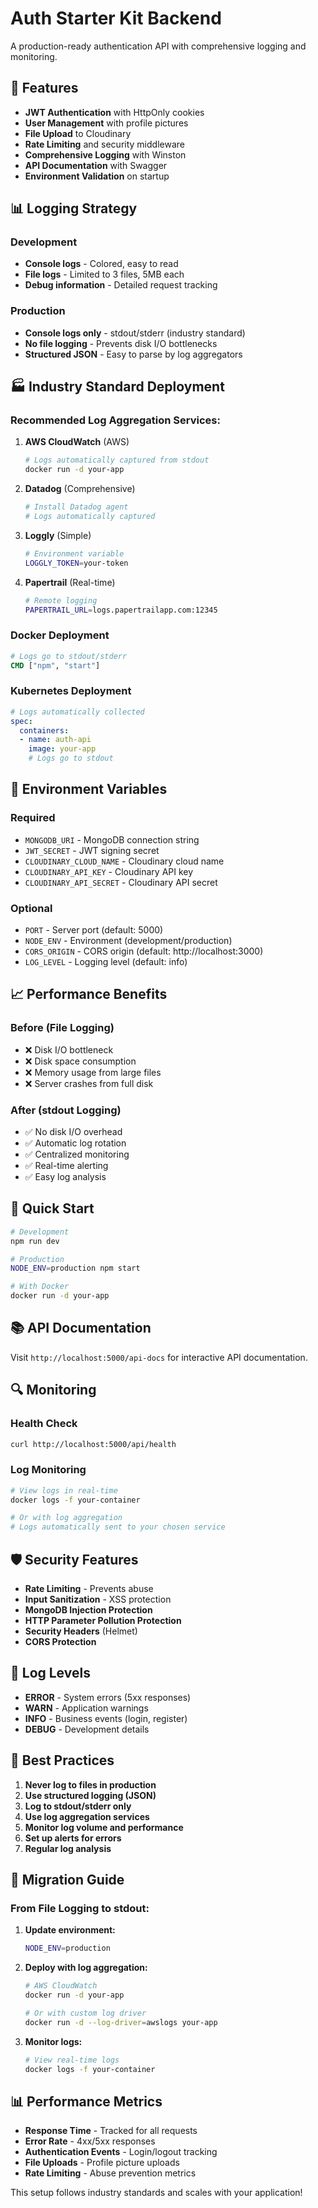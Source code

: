 # Auth Starter Kit Backend

A production-ready authentication API with comprehensive logging and monitoring.

## 🚀 Features

- **JWT Authentication** with HttpOnly cookies
- **User Management** with profile pictures
- **File Upload** to Cloudinary
- **Rate Limiting** and security middleware
- **Comprehensive Logging** with Winston
- **API Documentation** with Swagger
- **Environment Validation** on startup

## 📊 Logging Strategy

### Development
- **Console logs** - Colored, easy to read
- **File logs** - Limited to 3 files, 5MB each
- **Debug information** - Detailed request tracking

### Production
- **Console logs only** - stdout/stderr (industry standard)
- **No file logging** - Prevents disk I/O bottlenecks
- **Structured JSON** - Easy to parse by log aggregators

## 🏭 Industry Standard Deployment

### Recommended Log Aggregation Services:

1. **AWS CloudWatch** (AWS)
   ```bash
   # Logs automatically captured from stdout
   docker run -d your-app
   ```

2. **Datadog** (Comprehensive)
   ```bash
   # Install Datadog agent
   # Logs automatically captured
   ```

3. **Loggly** (Simple)
   ```bash
   # Environment variable
   LOGGLY_TOKEN=your-token
   ```

4. **Papertrail** (Real-time)
   ```bash
   # Remote logging
   PAPERTRAIL_URL=logs.papertrailapp.com:12345
   ```

### Docker Deployment
```dockerfile
# Logs go to stdout/stderr
CMD ["npm", "start"]
```

### Kubernetes Deployment
```yaml
# Logs automatically collected
spec:
  containers:
  - name: auth-api
    image: your-app
    # Logs go to stdout
```

## 🔧 Environment Variables

### Required
- `MONGODB_URI` - MongoDB connection string
- `JWT_SECRET` - JWT signing secret
- `CLOUDINARY_CLOUD_NAME` - Cloudinary cloud name
- `CLOUDINARY_API_KEY` - Cloudinary API key
- `CLOUDINARY_API_SECRET` - Cloudinary API secret

### Optional
- `PORT` - Server port (default: 5000)
- `NODE_ENV` - Environment (development/production)
- `CORS_ORIGIN` - CORS origin (default: http://localhost:3000)
- `LOG_LEVEL` - Logging level (default: info)

## 📈 Performance Benefits

### Before (File Logging)
- ❌ Disk I/O bottleneck
- ❌ Disk space consumption
- ❌ Memory usage from large files
- ❌ Server crashes from full disk

### After (stdout Logging)
- ✅ No disk I/O overhead
- ✅ Automatic log rotation
- ✅ Centralized monitoring
- ✅ Real-time alerting
- ✅ Easy log analysis

## 🚀 Quick Start

```bash
# Development
npm run dev

# Production
NODE_ENV=production npm start

# With Docker
docker run -d your-app
```

## 📚 API Documentation

Visit `http://localhost:5000/api-docs` for interactive API documentation.

## 🔍 Monitoring

### Health Check
```bash
curl http://localhost:5000/api/health
```

### Log Monitoring
```bash
# View logs in real-time
docker logs -f your-container

# Or with log aggregation
# Logs automatically sent to your chosen service
```

## 🛡️ Security Features

- **Rate Limiting** - Prevents abuse
- **Input Sanitization** - XSS protection
- **MongoDB Injection Protection**
- **HTTP Parameter Pollution Protection**
- **Security Headers** (Helmet)
- **CORS Protection**

## 📝 Log Levels

- **ERROR** - System errors (5xx responses)
- **WARN** - Application warnings
- **INFO** - Business events (login, register)
- **DEBUG** - Development details

## 🎯 Best Practices

1. **Never log to files in production**
2. **Use structured logging (JSON)**
3. **Log to stdout/stderr only**
4. **Use log aggregation services**
5. **Monitor log volume and performance**
6. **Set up alerts for errors**
7. **Regular log analysis**

## 🔄 Migration Guide

### From File Logging to stdout:

1. **Update environment:**
   ```bash
   NODE_ENV=production
   ```

2. **Deploy with log aggregation:**
   ```bash
   # AWS CloudWatch
   docker run -d your-app
   
   # Or with custom log driver
   docker run -d --log-driver=awslogs your-app
   ```

3. **Monitor logs:**
   ```bash
   # View real-time logs
   docker logs -f your-container
   ```

## 📊 Performance Metrics

- **Response Time** - Tracked for all requests
- **Error Rate** - 4xx/5xx responses
- **Authentication Events** - Login/logout tracking
- **File Uploads** - Profile picture uploads
- **Rate Limiting** - Abuse prevention metrics

This setup follows industry standards and scales with your application! 